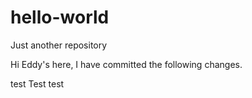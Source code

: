 # hello-world
Just another repository

Hi Eddy's here, I have committed the following changes.

test
Test
test
